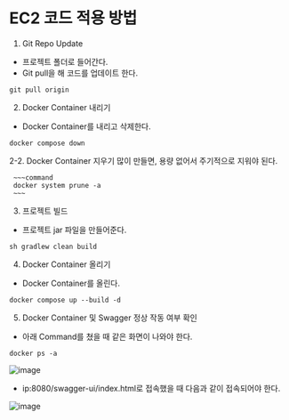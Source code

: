 EC2 코드 적용 방법
============

1. Git Repo Update

  * 프로젝트 폴더로 들어간다.
  * Git pull을 해 코드를 업데이트 한다.

  ~~~command
  git pull origin
  ~~~
  
2. Docker Container 내리기

 * Docker Container를 내리고 삭제한다.
   
~~~command
docker compose down
~~~

2-2. Docker Container 지우기
     많이 만들면, 용량 없어서 주기적으로 지워야 된다.

     ~~~command
     docker system prune -a
     ~~~

3. 프로젝트 빌드

 * 프로젝트 jar 파일을 만들어준다.
   
 ~~~command
 sh gradlew clean build
 ~~~

4. Docker Container 올리기

* Docker Container를 올린다.

~~~command
docker compose up --build -d
~~~

5. Docker Container 및 Swagger 정상 작동 여부 확인

* 아래 Command를 쳤을 때 같은 화면이 나와야 한다.

~~~command
docker ps -a
~~~

 ![image](https://github.com/user-attachments/assets/9d84f6a4-7c2c-418b-9290-01d72b55f5c6)

*  ip:8080/swagger-ui/index.html로 접속했을 때 다음과 같이 접속되어야 한다.
  
 ![image](https://github.com/user-attachments/assets/2c5779ae-7fe0-416f-93c2-5835b7c310dc)



